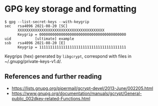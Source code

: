 # GPG key storage and formatting

```
$ gpg --list-secret-keys --with-keygrip
sec   rsa4096 2021-08-20 [SC]
      XXXXXXXXXXXXXXXXXXXXXXXXXXXXXXXXXXXXXXXX
      Keygrip = 0000000000000000000000000000000000000000
uid           [ultimate] example
ssb   rsa4096 2021-08-20 [E]
      Keygrip = 1111111111111111111111111111111111111111
```

Keygrips (hex) generated by `libgcrypt`, correspond with files in ~/.gnupg/private-keys-v1.d/.

## References and further reading

* https://lists.gnupg.org/pipermail/gcrypt-devel/2013-June/002205.html
* https://www.gnupg.org/documentation/manuals/gcrypt/General-public_002dkey-related-Functions.html
